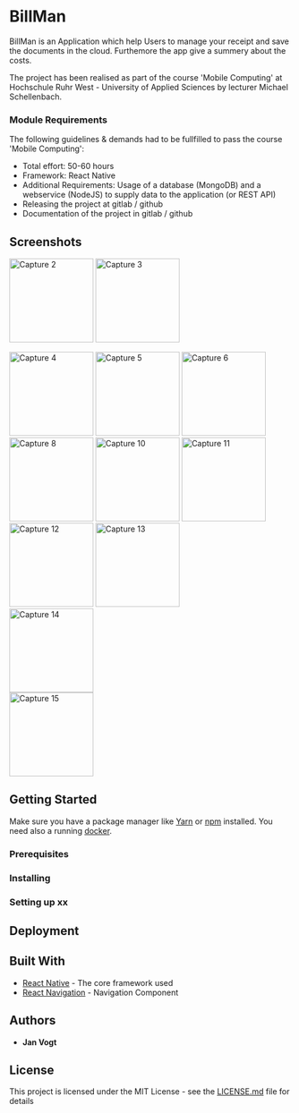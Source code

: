 # BillMan

BillMan is an Application which help Users to manage your receipt and save the documents in the cloud. Furthemore the app give a summery about the costs. 

The project has been realised as part of the course 'Mobile Computing' at Hochschule Ruhr West - University of Applied Sciences by lecturer Michael Schellenbach. 

### Module Requirements

The following guidelines & demands had to be fullfilled to pass the course 'Mobile Computing':
*  Total effort: 50-60 hours
*  Framework: React Native
*  Additional Requirements: Usage of a database (MongoDB) and a webservice (NodeJS) to supply data to the application (or REST API)
*  Releasing the project at gitlab / github
*  Documentation of the project in gitlab / github

## Screenshots

<img
		width="150"
		alt="Capture 2"
		src="https://gitlab.hs-ruhrwest.de/ynjavogt/billman/raw/master/preview/capture2.PNG"/>
<img
		width="150"
		alt="Capture 3"
		src="https://gitlab.hs-ruhrwest.de/ynjavogt/billman/raw/master/preview/capture3.png"/>
		
<img
		width="150"
		alt="Capture 4"
		src="https://gitlab.hs-ruhrwest.de/ynjavogt/billman/raw/master/preview/capture4.png"/>
<img
		width="150"
		alt="Capture 5"
		src="https://gitlab.hs-ruhrwest.de/ynjavogt/billman/raw/master/preview/capture5.png"/>
<img
		width="150"
		alt="Capture 6"
		src="https://gitlab.hs-ruhrwest.de/ynjavogt/billman/raw/master/preview/capture6.png"/>
<img
		width="150"
		alt="Capture 8"
		src="https://gitlab.hs-ruhrwest.de/ynjavogt/billman/raw/master/preview/capture8.png"/>
<img
		width="150"
		alt="Capture 10"
		src="https://gitlab.hs-ruhrwest.de/ynjavogt/billman/raw/master/preview/capture10.png"/>
<img
		width="150"
		alt="Capture 11"
		src="https://gitlab.hs-ruhrwest.de/ynjavogt/billman/raw/master/preview/capture11.png"/>
<img
		width="150"
		alt="Capture 12"
		src="https://gitlab.hs-ruhrwest.de/ynjavogt/billman/raw/master/preview/capture12.png"/>
<img
		width="150"
		alt="Capture 13"
		src="https://gitlab.hs-ruhrwest.de/ynjavogt/billman/raw/master/preview/capture13.png">		
<img
		width="150"
		alt="Capture 14"
		src="https://gitlab.hs-ruhrwest.de/ynjavogt/billman/raw/master/preview/capture14.png">		
<img
		width="150"
		alt="Capture 15"
		src="https://gitlab.hs-ruhrwest.de/ynjavogt/billman/raw/master/preview/capture15.png">		

## Getting Started

Make sure you have a package manager like [Yarn](https://yarnpkg.com/lang/en/) or [npm](https://www.npmjs.com) installed. You need also a running [docker](https://www.docker.com/).  

### Prerequisites




### Installing

### Setting up xx

## Deployment

## Built With

* [React Native](https://facebook.github.io/react-native/docs/getting-started) - The core framework used
* [React Navigation](https://reactnavigation.org/docs/en/getting-started.html) - Navigation Component

## Authors

* **Jan Vogt** 

## License

This project is licensed under the MIT License - see the [LICENSE.md](LICENSE.md) file for details